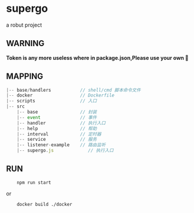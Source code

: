# supergo
a robut project

## WARNING
**Token is any more useless where in package.json,Please use your own 🤪**

## MAPPING
```js
|-- base/handlers           // shell/cmd 脚本命令文件
|-- docker                  // Dockerfile
|-- scripts                 // 入口
|-- src                 
    |-- base                // 封装
    |-- event               // 事件
    |-- handler             // 执行入口
    |-- help                // 帮助
    |-- interval            // 定时器
    |-- service             // 服务
    |-- listener-example    // 路由监听
    |-- supergo.js             // 执行入口
```

## RUN
```shell
    npm run start
```
or
```
    docker build ./docker
```
